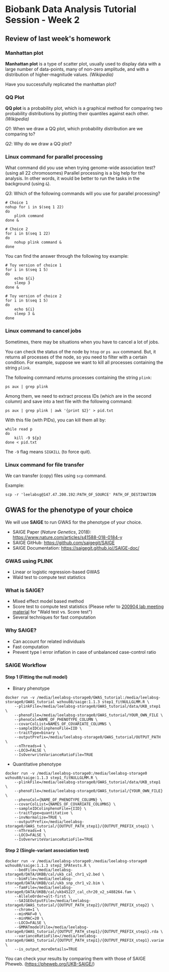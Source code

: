 # Biobank Data Analysis Tutorial Session - Week 2

## Review of last week's homework

### Manhattan plot

**Manhattan plot** is a type of scatter plot, usually used to display data with a large number of data-points, many of non-zero amplitude, and with a distribution of higher-magnitude values. *(Wikipedia)*

Have you successfully replicated the manhattan plot?


### QQ Plot

**QQ plot** is a probability plot, which is a graphical method for comparing two probability distributions by plotting their quantiles against each other. *(Wikipedia)*

*Q1*: When we draw a QQ plot, which probability distribution are we comparing to?

*Q2*: Why do we draw a QQ plot?

### Linux command for parallel processing

What command did you use when trying genome-wide association test? (using all 22 chromosomes)
Parallel processing is a big help for the analysis. In other words, it would be better
to run the tasks in the background (using `&`).

*Q3*: Which of the following commands will you use for parallel processing?

```
# Choice 1
nohup for i in $(seq 1 22)
do
    plink command 
done &
```
```
# Choice 2
for i in $(seq 1 22)
do
    nohup plink command &
done
```

You can find the answer through the following toy example:
```
# Toy version of choice 1
for i in $(seq 1 5)
do        
    echo ${i} 
    sleep 3   
done &    
```
```
# Toy version of choice 2
for i in $(seq 1 5)
do        
    echo ${i} 
    sleep 3 &
done
```

### Linux command to cancel jobs

Sometimes, there may be situations when you have to cancel a lot of jobs.

You can check the status of the node by `htop` or `ps aux` command.
But, it returns all processes of the node, so you need to filter with a certain condition.
For example, suppose we want to kill all processes containing the string `plink`.

The following command returns processes containing the string `plink`:
```
ps aux | grep plink
```

Among them, we need to extract process IDs (which are in the second column) and save into a text file with the following command:
```
ps aux | grep plink | awk '{print $2}' > pid.txt
```

With this file (with PIDs), you can kill them all by:
```
while read p
do
    kill -9 ${p}
done < pid.txt
```

The `-9` flag means `SIGKILL` (to force quit).


### Linux command for file transfer

We can transfer (copy) files using `scp` command.

Example:
```
scp -r 'leelabsg@147.47.200.192:PATH_OF_SOURCE' PATH_OF_DESTINATION
```


## GWAS for the phenotype of your choice

We will use **SAIGE** to run GWAS for the phenotype of your choice.
* SAIGE Paper (*Nature Genetics*, 2018): https://www.nature.com/articles/s41588-018-0184-y
* SAIGE GitHub: https://github.com/saigegit/SAIGE
* SAIGE Documentation: https://saigegit.github.io//SAIGE-doc/

### GWAS using PLINK

* Linear or logistic regression-based GWAS
* Wald test to compute test statistics

### What is SAIGE?

* Mixed effect model based method
* Score test to compute test statistics
(Please refer to [200904 lab meeting material](https://drive.google.com/file/d/1-8bNpwrzO_CgOqe-Igk_47HCFhyuWpMM/view?usp=sharing) for "Wald test vs. Score test")
* Several techniques for fast computation

### Why SAIGE?

* Can account for related individuals
* Fast computation
* Prevent type I error inflation in case of unbalanced case-control ratio

### SAIGE Workflow

#### Step 1 (Fitting the null model)

* Binary phenotype

```
docker run -v /media/leelabsg-storage0/GWAS_tutorial:/media/leelabsg-storage0/GWAS_tutorial wzhou88/saige:1.1.3 step1_fitNULLGLMM.R \
    --plinkFile=/media/leelabsg-storage0/GWAS_tutorial/data/UKB_step1 \
    --phenoFile=/media/leelabsg-storage0/GWAS_tutorial/YOUR_OWN_FILE \
    --phenoCol=NAME_OF_PHENOTYPE_COLUMN \
    --covarColList=NAMES_OF_COVARIATE_COLUMNS \
    --sampleIDColinphenoFile=IID \
    --traitType=binary \
    --outputPrefix=/media/leelabsg-storage0/GWAS_tutorial/OUTPUT_PATH \
    --nThreads=4 \
    --LOCO=FALSE \
    --IsOverwriteVarianceRatioFile=TRUE
```

* Quantitative phenotype

```
docker run -v /media/leelabsg-storage0:/media/leelabsg-storage0 wzhou88/saige:1.1.3 step1_fitNULLGLMM.R \
    --plinkFile=/media/leelabsg-storage0/GWAS_tutorial/data/UKB_step1 \
    --phenoFile=/media/leelabsg-storage0/GWAS_tutorial/{YOUR_OWN_FILE} \
    --phenoCol={NAME_OF_PHENOTYPE_COLUMN} \
    --covarColList={NAMES_OF_COVARIATE_COLUMNS} \
    --sampleIDColinphenoFile={IID} \
    --traitType=quantitative \
    --invNormalize=TRUE \
    --outputPrefix=/media/leelabsg-storage0/GWAS_tutorial/{OUTPUT_PATH_step1}/{OUTPUT_PREFIX_step1} \
    --nThreads=4 \
    --LOCO=FALSE \
    --IsOverwriteVarianceRatioFile=TRUE
```


#### Step 2 (Single-variant association test)

```
docker run -v /media/leelabsg-storage0:/media/leelabsg-storage0 wzhou88/saige:1.1.3 step2_SPAtests.R \
    --bedFile=/media/leelabsg-storage0/DATA/UKBB/cal/ukb_cal_chr1_v2.bed \
    --bimFile=/media/leelabsg-storage0/DATA/UKBB/cal/ukb_snp_chr1_v2.bim \
    --famFile=/media/leelabsg-storage0/DATA/UKBB/cal/ukb45227_cal_chr20_v2_s488264.fam \
    --AlleleOrder=alt-first \
    --SAIGEOutputFile=/media/leelabsg-storage0/GWAS_tutorial/{OUTPUT_PATH_step2}/{OUTPUT_PREFIX_step2} \
    --chrom=1 \
    --minMAF=0 \
    --minMAC=20 \
    --LOCO=FALSE \
    --GMMATmodelFile=/media/leelabsg-storage0/GWAS_tutorial/{OUTPUT_PATH_step1}/{OUTPUT_PREFIX_step1}.rda \
    --varianceRatioFile=//media/leelabsg-storage0/GWAS_tutorial/{OUTPUT_PATH_step1}/{OUTPUT_PREFIX_step1}.varianceRatio.txt \
    --is_output_moreDetails=TRUE
```

You can check your results by comparing them with those of SAIGE Pheweb.
(https://pheweb.org/UKB-SAIGE/)
